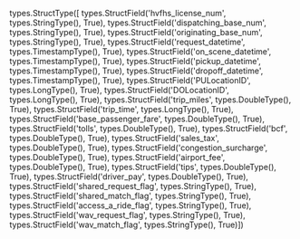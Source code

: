 types.StructType([
    types.StructField('hvfhs_license_num', types.StringType(), True), 
    types.StructField('dispatching_base_num', types.StringType(), True), 
    types.StructField('originating_base_num', types.StringType(), True), 
    types.StructField('request_datetime', types.TimestampType(), True), 
    types.StructField('on_scene_datetime', types.TimestampType(), True), 
    types.StructField('pickup_datetime', types.TimestampType(), True), 
    types.StructField('dropoff_datetime', types.TimestampType(), True), 
    types.StructField('PULocationID', types.LongType(), True), 
    types.StructField('DOLocationID', types.LongType(), True), 
    types.StructField('trip_miles', types.DoubleType(), True), 
    types.StructField('trip_time', types.LongType(), True), 
    types.StructField('base_passenger_fare', types.DoubleType(), True), 
    types.StructField('tolls', types.DoubleType(), True), 
    types.StructField('bcf', types.DoubleType(), True), 
    types.StructField('sales_tax', types.DoubleType(), True), 
    types.StructField('congestion_surcharge', types.DoubleType(), True), 
    types.StructField('airport_fee', types.DoubleType(), True), 
    types.StructField('tips', types.DoubleType(), True), 
    types.StructField('driver_pay', types.DoubleType(), True), 
    types.StructField('shared_request_flag', types.StringType(), True), 
    types.StructField('shared_match_flag', types.StringType(), True), 
    types.StructField('access_a_ride_flag', types.StringType(), True), 
    types.StructField('wav_request_flag', types.StringType(), True), 
    types.StructField('wav_match_flag', types.StringType(), True)])
